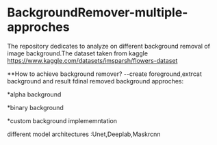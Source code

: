 # BackgroundRemover-multiple-approches
The repository dedicates to analyze on different background removal of image background.The dataset taken from kaggle 
https://www.kaggle.com/datasets/imsparsh/flowers-dataset

**How to achieve background remover?
 --create foreground,extrcat background and result fdinal removed background
approches:

*alpha background

*binary background

*custom background implememntation

different model architectures :Unet,Deeplab,Maskrcnn
          
